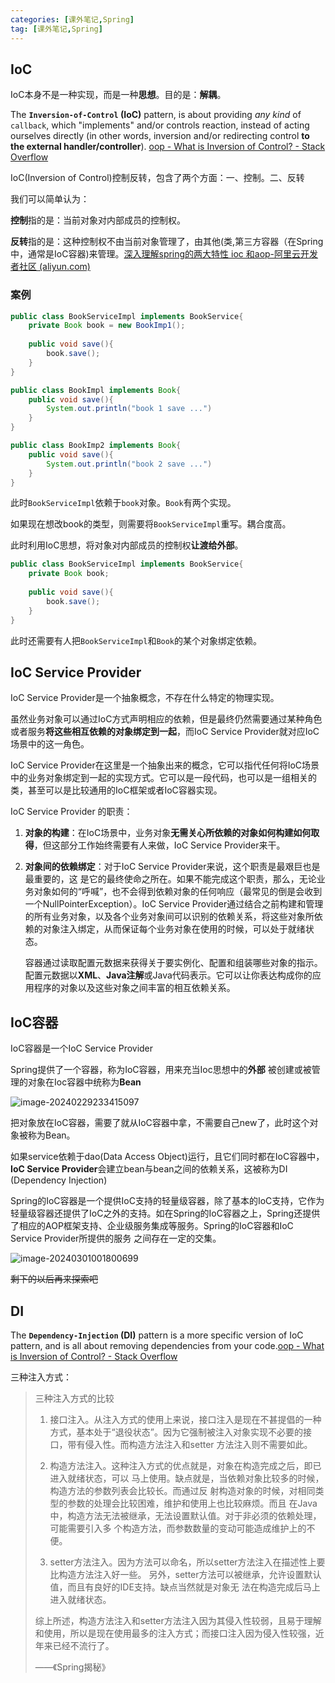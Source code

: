 ```yaml
---
categories: [课外笔记,Spring]
tag: [课外笔记,Spring]
---
```


## IoC

IoC本身不是一种实现，而是一种**思想**。目的是：**解耦**。

The **`Inversion-of-Control` (IoC)** pattern, is about providing *any kind* of `callback`, which "implements" and/or controls reaction, instead of acting ourselves directly (in other words, inversion and/or redirecting control **to the external handler/controller**). [oop - What is Inversion of Control? - Stack Overflow](https://stackoverflow.com/questions/3058/what-is-inversion-of-control)

IoC(Inversion of Control)控制反转，包含了两个方面：⼀、控制。⼆、反转

我们可以简单认为：

**控制**指的是：当前对象对内部成员的控制权。

**反转**指的是：这种控制权不由当前对象管理了，由其他(类,第三⽅容器（在Spring中，通常是IoC容器)来管理。[深入理解spring的两大特性 ioc 和aop-阿里云开发者社区 (aliyun.com)](https://developer.aliyun.com/article/1389830)

### 案例

```java
public class BookServiceImpl implements BookService{
    private Book book = new BookImp1();
    
	public void save(){
		book.save();
	}
}

public class BookImpl implements Book{
    public void save(){
        System.out.println("book 1 save ...")
    }
}

public class BookImp2 implements Book{
    public void save(){
        System.out.println("book 2 save ...")
    }
}

```

此时`BookServiceImpl`依赖于`book`对象。`Book`有两个实现。

如果现在想改book的类型，则需要将`BookServiceImpl`重写。耦合度高。

此时利用IoC思想，将对象对内部成员的控制权**让渡给外部**。

```java
public class BookServiceImpl implements BookService{
    private Book book;
    
	public void save(){
		book.save();
	}
}
```

此时还需要有人把`BookServiceImpl`和`Book`的某个对象绑定依赖。

## IoC Service Provider

IoC Service Provider是一个抽象概念，不存在什么特定的物理实现。

虽然业务对象可以通过IoC方式声明相应的依赖，但是最终仍然需要通过某种角色或者服务**将这些相互依赖的对象绑定到一起**，而IoC Service Provider就对应IoC场景中的这一角色。  

IoC Service Provider在这里是一个抽象出来的概念，它可以指代任何将IoC场景中的业务对象绑定到一起的实现方式。它可以是一段代码，也可以是一组相关的类，甚至可以是比较通用的IoC框架或者IoC容器实现。

IoC Service Provider 的职责：

1. **对象的构建**：在IoC场景中，业务对象**无需关心所依赖的对象如何构建如何取得**，但这部分工作始终需要有人来做，IoC Service Provider来干。

2. **对象间的依赖绑定**：对于IoC Service Provider来说，这个职责是最艰巨也是最重要的，这 是它的最终使命之所在。如果不能完成这个职责，那么，无论业务对象如何的“呼喊”，也不会得到依赖对象的任何响应（最常见的倒是会收到一个NullPointerException）。IoC Service  Provider通过结合之前构建和管理的所有业务对象，以及各个业务对象间可以识别的依赖关系，将这些对象所依赖的对象注入绑定，从而保证每个业务对象在使用的时候，可以处于就绪状态。 

   容器通过读取配置元数据来获得关于要实例化、配置和组装哪些对象的指示。配置元数据以**XML**、**Java注解**或Java代码表示。它可以让你表达构成你的应用程序的对象以及这些对象之间丰富的相互依赖关系。

## IoC容器

IoC容器是一个IoC Service Provider

Spring提供了一个容器，称为IoC容器，用来充当Ioc思想中的**外部**
被创建或被管理的对象在Ioc容器中统称为**Bean**

![image-20240229233415097](https://salieri-typora.oss-cn-shanghai.aliyuncs.com/img/markdown/image-20240229233415097.png)

把对象放在IoC容器，需要了就从IoC容器中拿，不需要自己new了，此时这个对象被称为Bean。

如果service依赖于dao(Data Access Object)运行，且它们同时都在IoC容器中，**IoC Service Provider**会建立bean与bean之间的依赖关系，这被称为DI (Dependency Injection)

Spring的IoC容器是一个提供IoC支持的轻量级容器，除了基本的IoC支持，它作为轻量级容器还提供了IoC之外的支持。如在Spring的IoC容器之上，Spring还提供了相应的AOP框架支持、企业级服务集成等服务。Spring的IoC容器和IoC Service Provider所提供的服务 之间存在一定的交集。

![image-20240301001800699](https://salieri-typora.oss-cn-shanghai.aliyuncs.com/img/markdown/image-20240301001800699.png)

~~剩下的以后再来探索吧~~

## DI

The **`Dependency-Injection` (DI)** pattern is a more specific version of IoC pattern, and is all about removing dependencies from your code.[oop - What is Inversion of Control? - Stack Overflow](https://stackoverflow.com/questions/3058/what-is-inversion-of-control)

三种注入方式：

>三种注入方式的比较  
>
>1. 接口注入。从注入方式的使用上来说，接口注入是现在不甚提倡的一种方式，基本处于“退役状态”。因为它强制被注入对象实现不必要的接口，带有侵入性。而构造方法注入和setter 方法注入则不需要如此。
>
>2. 构造方法注入。这种注入方式的优点就是，对象在构造完成之后，即已进入就绪状态，可以 马上使用。缺点就是，当依赖对象比较多的时候，构造方法的参数列表会比较长。而通过反 射构造对象的时候，对相同类型的参数的处理会比较困难，维护和使用上也比较麻烦。而且 在Java中，构造方法无法被继承，无法设置默认值。对于非必须的依赖处理，可能需要引入多 个构造方法，而参数数量的变动可能造成维护上的不便。
>
>3. setter方法注入。因为方法可以命名，所以setter方法注入在描述性上要比构造方法注入好一些。 另外，setter方法可以被继承，允许设置默认值，而且有良好的IDE支持。缺点当然就是对象无 法在构造完成后马上进入就绪状态。 
>
>
>
> 综上所述，构造方法注入和setter方法注入因为其侵入性较弱，且易于理解和使用，所以是现在使用最多的注入方式；而接口注入因为侵入性较强，近年来已经不流行了。
>
>——《Spring揭秘》

